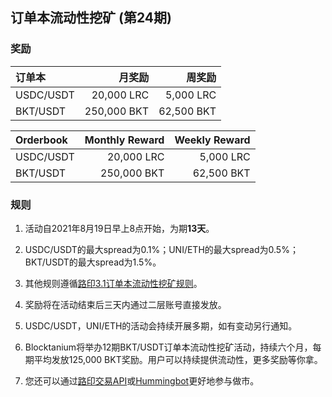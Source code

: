 ## 订单本流动性挖矿 (第24期)


### 奖励

| **订单本** | **月奖励** | **周奖励** |
| :--- | ---: | ---: |
| USDC/USDT | 20,000 LRC| 5,000 LRC|
| BKT/USDT | 250,000 BKT| 62,500 BKT|

| **Orderbook** | **Monthly Reward** | **Weekly Reward** |
| :--- | ---: | ---: |
| USDC/USDT | 20,000 LRC| 5,000 LRC|
| BKT/USDT | 250,000 BKT| 62,500 BKT|





### 规则

1) 活动自2021年8月19日早上8点开始，为期**13天**。

2) USDC/USDT的最大spread为0.1%；UNI/ETH的最大spread为0.5%；BKT/USDT的最大spread为1.5%。

3) 其他规则遵循[路印3.1订单本流动性挖矿规则](https://loopring.org/#/post/market-making-competition-cn)。

4) 奖励将在活动结束后三天内通过二层账号直接发放。

5) USDC/USDT，UNI/ETH的活动会持续开展多期，如有变动另行通知。

6) Blocktanium将举办12期BKT/USDT订单本流动性挖矿活动，持续六个月，每期平均发放125,000 BKT奖励。用户可以持续提供流动性，更多奖励等你拿。

7) 您还可以通过[路印交易API](https://docs.loopring.io/zh-hans/)或[Hummingbot](https://docs.hummingbot.io/exchange-connectors/loopring/)更好地参与做市。
